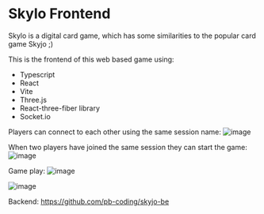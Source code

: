 # Skylo Frontend

Skylo is a digital card game, which has some similarities to the popular card game Skyjo ;)

This is the frontend of this web based game using:
- Typescript
- React
- Vite
- Three.js
- React-three-fiber library
- Socket.io

Players can connect to each other using the same session name:
![image](https://github.com/pb-coding/skyjo-fe/assets/71174645/dd8f0e64-b673-48b9-84fe-4a3b3e307a4a)

When two players have joined the same session they can start the game:
![image](https://github.com/pb-coding/skyjo-fe/assets/71174645/e4454487-a03f-4ffb-93ec-e772783ef52c)

Game play:
![image](https://github.com/pb-coding/skyjo-fe/assets/71174645/73111d78-3e7e-4916-9b9d-4db6d8fee317)


![image](https://github.com/pb-coding/skyjo-fe/assets/71174645/717cff3d-0d4b-4fcd-845d-ef52c934090f)


Backend: https://github.com/pb-coding/skyjo-be
